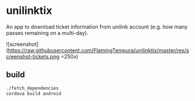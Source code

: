 # unilinktix
An app to download ticket information from unilink account (e.g. how many passes remaining on a multi-day).

![screenshot](https://raw.githubusercontent.com/FlamingTempura/unilinktix/master/res/screenshot-tickets.png =250x)

## build

```sh
./fetch_dependencies
cordova build android
```

